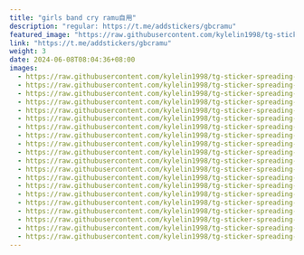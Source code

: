 ```yaml
---
title: "girls band cry ramu自用"
description: "regular: https://t.me/addstickers/gbcramu"
featured_image: "https://raw.githubusercontent.com/kylelin1998/tg-sticker-spreading-worldwide-images/main/img/a1e0d1f6-16da-4783-b1ec-16b259e5d26a.jpg"
link: "https://t.me/addstickers/gbcramu"
weight: 3
date: 2024-06-08T08:04:36+08:00
images:
  - https://raw.githubusercontent.com/kylelin1998/tg-sticker-spreading-worldwide-images/main/img/a1e0d1f6-16da-4783-b1ec-16b259e5d26a.jpg
  - https://raw.githubusercontent.com/kylelin1998/tg-sticker-spreading-worldwide-images/main/img/c2590187-fe52-457d-81b4-d2013935de36.jpg
  - https://raw.githubusercontent.com/kylelin1998/tg-sticker-spreading-worldwide-images/main/img/9f33a781-a6bf-4fed-87c9-2032f3883808.jpg
  - https://raw.githubusercontent.com/kylelin1998/tg-sticker-spreading-worldwide-images/main/img/fc6117b6-72e4-44a7-bad2-6d82b0d37533.jpg
  - https://raw.githubusercontent.com/kylelin1998/tg-sticker-spreading-worldwide-images/main/img/1830fa4e-9cb9-4fbc-8937-c8e4db7f312f.jpg
  - https://raw.githubusercontent.com/kylelin1998/tg-sticker-spreading-worldwide-images/main/img/3de9cdb0-9523-4643-8500-6a8e67f3e680.jpg
  - https://raw.githubusercontent.com/kylelin1998/tg-sticker-spreading-worldwide-images/main/img/6c85a738-1ad5-4553-8614-1c801f2991d8.jpg
  - https://raw.githubusercontent.com/kylelin1998/tg-sticker-spreading-worldwide-images/main/img/a2b7633f-b17d-4149-82a5-741d6ddb1411.jpg
  - https://raw.githubusercontent.com/kylelin1998/tg-sticker-spreading-worldwide-images/main/img/aa66b92c-c75d-4313-8784-7738ab654fa7.jpg
  - https://raw.githubusercontent.com/kylelin1998/tg-sticker-spreading-worldwide-images/main/img/295ae259-3bb9-466d-a206-9f867b5957b2.jpg
  - https://raw.githubusercontent.com/kylelin1998/tg-sticker-spreading-worldwide-images/main/img/fdc44e0d-c24d-4218-b5d6-e12a1fa8b7b7.jpg
  - https://raw.githubusercontent.com/kylelin1998/tg-sticker-spreading-worldwide-images/main/img/c5686907-0b2c-4364-ba5b-3c1230570ade.jpg
  - https://raw.githubusercontent.com/kylelin1998/tg-sticker-spreading-worldwide-images/main/img/c70cddd2-4003-4adf-bba3-da1bb73180fe.jpg
  - https://raw.githubusercontent.com/kylelin1998/tg-sticker-spreading-worldwide-images/main/img/c43b0886-d9c5-46fa-b9de-c31f78c722a3.jpg
  - https://raw.githubusercontent.com/kylelin1998/tg-sticker-spreading-worldwide-images/main/img/72053fd5-2040-4400-9e81-7fba15e83d6c.jpg
  - https://raw.githubusercontent.com/kylelin1998/tg-sticker-spreading-worldwide-images/main/img/43f29107-6f47-4099-9267-3af84b04fb00.jpg
  - https://raw.githubusercontent.com/kylelin1998/tg-sticker-spreading-worldwide-images/main/img/6be4b3f1-b789-46a5-99c3-d3ecc3df0ef7.jpg
  - https://raw.githubusercontent.com/kylelin1998/tg-sticker-spreading-worldwide-images/main/img/ce40b15a-2355-46bc-b9db-f3a2ce6bedb1.jpg
  - https://raw.githubusercontent.com/kylelin1998/tg-sticker-spreading-worldwide-images/main/img/b035ce34-f61f-41e9-be90-6e77f689f039.jpg
  - https://raw.githubusercontent.com/kylelin1998/tg-sticker-spreading-worldwide-images/main/img/e91afcc6-5d89-406d-a4e1-aa8d90e81c24.jpg
---
```


